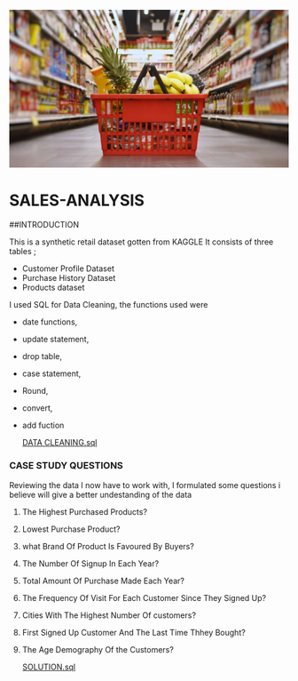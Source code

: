 ![SHOPPING.jpg](https://github.com/MmiriMma/SALES-ANALYSIS/blob/fa3f994122c4350b203192955e3a1594ad492c11/SHOPPING.jpg)

# SALES-ANALYSIS
##INTRODUCTION
 
 This is a synthetic retail dataset gotten from KAGGLE
 It consists of three tables ;
 - Customer Profile Dataset
 - Purchase History Dataset
 - Products dataset

I used SQL for Data Cleaning,
the functions used were
- date functions, 
- update statement, 
- drop table, 
- case statement, 
- Round, 
- convert,
- add fuction

    [ DATA CLEANING.sql](https://github.com/MmiriMma/SALES-ANALYSIS/commit/7d1e992d9b0791d987fc149e8aa4c6d4c707e683)

 ### CASE STUDY QUESTIONS

 Reviewing the data I now have to work with, I formulated some questions i believe will give a better undestanding of the data
 
 1. The Highest Purchased Products?
 2. Lowest Purchase Product?
 3. what Brand Of Product Is Favoured By Buyers?
 4. The Number Of Signup In Each Year?
 5. Total Amount Of Purchase Made Each Year?
 6. The Frequency Of Visit For Each Customer Since They Signed Up?
 7. Cities With The Highest Number Of customers?
 8. First Signed Up Customer And The Last Time Thhey Bought?
 9. The Age Demography Of the Customers?

     [ SOLUTION.sql](https://github.com/MmiriMma/SALES-ANALYSIS/commit/d4048e35a76dafb0612c21879ddbc7cd0b257cdd)

